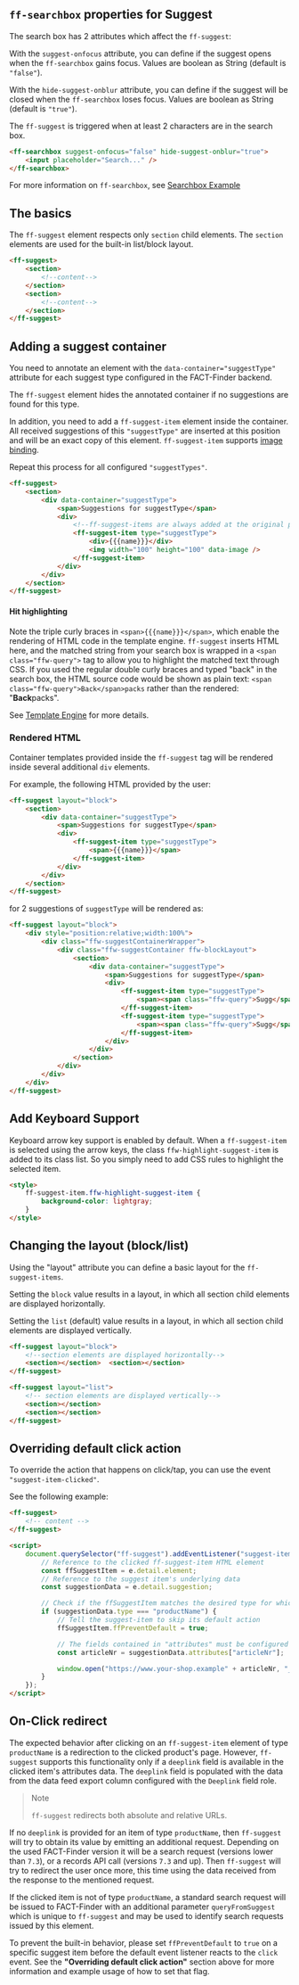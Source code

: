 ## `ff-searchbox` properties for Suggest

The search box has 2 attributes which affect the `ff-suggest`:

With the `suggest-onfocus` attribute, you can define if the suggest
opens when the `ff-searchbox` gains focus. Values are boolean as String
(default is `"false"`).

With the `hide-suggest-onblur` attribute, you can define if the suggest
will be closed when the `ff-searchbox` loses focus. Values are boolean
as String (default is `"true"`).

The `ff-suggest` is triggered when at least 2 characters are in the
search box.

```html
<ff-searchbox suggest-onfocus="false" hide-suggest-onblur="true">
    <input placeholder="Search..." />
</ff-searchbox>
```

For more information on `ff-searchbox`, see
[Searchbox Example](/api/4.x/ff-searchbox#tab=docs)

## The basics

The `ff-suggest` element respects only `section` child elements.
The `section` elements are used for the built-in list/block layout.

```html
<ff-suggest>
    <section>
        <!--content-->
    </section>
    <section>
        <!--content-->
    </section>
</ff-suggest>
```

## Adding a suggest container

You need to annotate an element with the `data-container="suggestType"`
attribute for each suggest type configured in the FACT-Finder backend.

The `ff-suggest` element hides the annotated container if no suggestions
are found for this type.

In addition, you need to add a `ff-suggest-item` element inside the
container. All received suggestions of this `"suggestType"` are inserted
at this position and will be an exact copy of this element. `ff-suggest-item` supports [image binding](/api/4.x/ImageBindingBehavior#tab=docs).

Repeat this process for all configured `"suggestTypes"`.

```html
<ff-suggest>
    <section>
        <div data-container="suggestType">
            <span>Suggestions for suggestType</span>
            <div>
                <!--ff-suggest-items are always added at the original postion of the template-->
                <ff-suggest-item type="suggestType">
                    <div>{{{name}}}</div>
                    <img width="100" height="100" data-image />
                </ff-suggest-item>
            </div>
        </div>
    </section>
</ff-suggest>
```

#### Hit highlighting

Note the triple curly braces in `<span>{{{name}}}</span>`, which enable the rendering of HTML code in the template engine.
`ff-suggest` inserts HTML here, and the matched string from your search box is wrapped in a `<span class="ffw-query">` tag to allow you to highlight the matched text through CSS.
If you used the regular double curly braces and typed "back" in the search box, the HTML source code would be shown as plain text: `<span class="ffw-query">Back</span>packs` rather than the rendered: "**Back**packs".

See [Template Engine](/documentation/4.x/template-engine) for more details.

### Rendered HTML

Container templates provided inside the `ff-suggest` tag will be rendered inside several additional `div` elements.

For example, the following HTML provided by the user:

```html
<ff-suggest layout="block">
    <section>
        <div data-container="suggestType">
            <span>Suggestions for suggestType</span>
            <div>
                <ff-suggest-item type="suggestType">
                    <span>{{{name}}}</span>
                </ff-suggest-item>
            </div>
        </div>
    </section>
</ff-suggest>
```

for 2 suggestions of ```suggestType``` will be rendered as:

```html
<ff-suggest layout="block">
    <div style="position:relative;width:100%">
        <div class="ffw-suggestContainerWrapper">
            <div class="ffw-suggestContainer ffw-blockLayout">
                <section>
                    <div data-container="suggestType">
                        <span>Suggestions for suggestType</span>
                        <div>
                            <ff-suggest-item type="suggestType">
                                <span><span class="ffw-query">Sugg</span>estion 1</span>
                            </ff-suggest-item>
                            <ff-suggest-item type="suggestType">
                                <span><span class="ffw-query">Sugg</span>estion 2</span>
                            </ff-suggest-item>
                        </div>
                    </div>
                </section>
            </div>
        </div>
    </div>
</ff-suggest>
```

## Add Keyboard Support

Keyboard arrow key support is enabled by default. When a
`ff-suggest-item` is selected using the arrow keys, the class
`ffw-highlight-suggest-item` is added to its class list. So you simply
need to add CSS rules to highlight the selected item.

```html
<style>
    ff-suggest-item.ffw-highlight-suggest-item {
        background-color: lightgray;
    }
</style>
```

## Changing the layout (block/list)

Using the "layout" attribute you can define a basic layout for the
`ff-suggest-items`.

Setting the `block` value results in a layout, in which all section
child elements are displayed horizontally.

Setting the `list` (default) value results in a layout, in which all
section child elements are displayed vertically.

```html
<ff-suggest layout="block">
    <!--section elements are displayed horizontally-->
    <section></section>  <section></section>
</ff-suggest>

<ff-suggest layout="list">
    <!-- section elements are displayed vertically-->
    <section></section>
    <section></section>
</ff-suggest>
```

## Overriding default click action

To override the action that happens on click/tap, you can use the
event `"suggest-item-clicked"`.

See the following example:

```html
<ff-suggest>
    <!-- content -->
</ff-suggest>

<script>
    document.querySelector("ff-suggest").addEventListener("suggest-item-clicked", function (e) {
        // Reference to the clicked ff-suggest-item HTML element
        const ffSuggestItem = e.detail.element;
        // Reference to the suggest item's underlying data
        const suggestionData = e.detail.suggestion;

        // Check if the ffSuggestItem matches the desired type for which you want to override the action
        if (suggestionData.type === "productName") {
            // Tell the suggest-item to skip its default action
            ffSuggestItem.ffPreventDefault = true;

            // The fields contained in "attributes" must be configured in the FACT-Finder UI
            const articleNr = suggestionData.attributes["articleNr"];

            window.open("https://www.your-shop.example" + articleNr, "_blank");
        }
    });
</script>
```

## On-Click redirect
The expected behavior after clicking on an `ff-suggest-item` element of type `productName` is a redirection to the clicked product's page.
However, `ff-suggest` supports this functionality only if a `deeplink` field is available in the clicked item's attributes data.
The `deeplink` field is populated with the data from the data feed export column configured with the `Deeplink` field role.

> Note
>
> `ff-suggest` redirects both absolute and relative URLs.

If no `deeplink` is provided for an item of type `productName`, then `ff-suggest` will try to obtain its value by emitting an additional request.
Depending on the used FACT-Finder version it will be a search request (versions lower than `7.3`), or a records API call (versions `7.3` and up).
Then `ff-suggest` will try to redirect the user once more, this time using the data received from the response to the mentioned request.

If the clicked item is not of type `productName`, a standard search request will be issued to FACT-Finder with an additional parameter `queryFromSuggest` which is unique to `ff-suggest` and may be used to identify search requests issued by this element.

To prevent the built-in behavior, please set `ffPreventDefault` to `true` on a specific suggest item before the default event listener reacts to the `click` event.
See the **"Overriding default click action"** section above for more information and example usage of how to set that flag.

